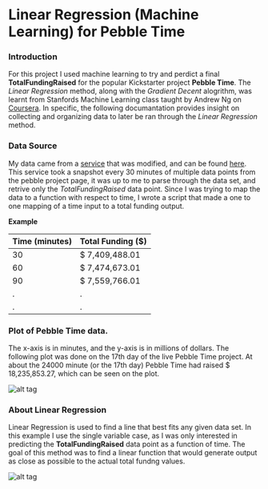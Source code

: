 # Linear Regression (Machine Learning)  for Pebble Time

### Introduction
For this project I used machine learning to try and perdict a final **TotalFundingRaised** for the popular Kickstarter project **Pebble Time**. The *Linear Regression* method, along with the *Gradient Decent* alogrithm, was learnt from Stanfords Machine Learning class taught by Andrew Ng on [Coursera](https://www.coursera.org/course/ml). In specific, the following documantation provides insight on collecting and organizing data to later be ran through the *Linear Regression* method. 

### Data Source
My data came from a [service](http://kcaas.io/) that was modified, and can be found [here](http://104.236.89.73:8888/project/pebble?snapshot=3). This service took a snapshot every 30 minutes of multiple data points from the pebble project page, it was up to me to parse through the data set, and retrive only the *TotalFundingRaised* data point. Since I was trying to map the data to a function with respect to time, I wrote a script that made a one to one mapping of a time input to a total funding output.

**Example**

Time (minutes)| Total Funding ($)
--- | --- 
30 | $ 7,409,488.01
60 | $ 7,474,673.01
90 | $ 7,559,766.01
.  | .
.  | .


### Plot of Pebble Time data. 

The x-axis is in minutes, and the y-axis is in millions of dollars. The following plot was done on the 17th day of the live Pebble Time project. At about the 24000 minute (or the 17th day) Pebble Time had raised $ 18,235,853.27, which can be seen on the plot. 

![alt tag](http://i.imgur.com/L2vNY6t.png)

### About Linear Regression
Linear Regression is used to find a line that best fits any given data set. In this example I use the single variable case, as I was only interested in predicting the **TotalFundingRaised** data point as a function of time. The goal of this method was to find a linear function that would generate output as close as possible to the actual total fundng values.

![alt tag](http://imgur.com/huAcDlZ.png)
